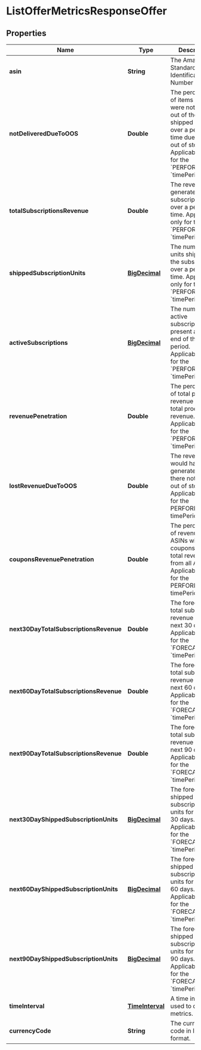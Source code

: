 
# ListOfferMetricsResponseOffer

## Properties
Name | Type | Description | Notes
------------ | ------------- | ------------- | -------------
**asin** | **String** | The Amazon Standard Identification Number (ASIN). |  [optional]
**notDeliveredDueToOOS** | **Double** | The percentage of items that were not shipped out of the total shipped units over a period of time due to being out of stock. Applicable only for the &#x60;PERFORMANCE&#x60; &#x60;timePeriodType&#x60;. |  [optional]
**totalSubscriptionsRevenue** | **Double** | The revenue generated from subscriptions over a period of time. Applicable only for the &#x60;PERFORMANCE&#x60; &#x60;timePeriodType&#x60;. |  [optional]
**shippedSubscriptionUnits** | [**BigDecimal**](BigDecimal.md) | The number of units shipped to the subscribers over a period of time. Applicable only for the &#x60;PERFORMANCE&#x60; &#x60;timePeriodType&#x60;. |  [optional]
**activeSubscriptions** | [**BigDecimal**](BigDecimal.md) | The number of active subscriptions present at the end of the period. Applicable only for the &#x60;PERFORMANCE&#x60; &#x60;timePeriodType&#x60;. |  [optional]
**revenuePenetration** | **Double** | The percentage of total program revenue out of total product revenue. Applicable only for the &#x60;PERFORMANCE&#x60; &#x60;timePeriodType&#x60;. |  [optional]
**lostRevenueDueToOOS** | **Double** | The revenue that would have been generated had there not been out of stock. Applicable only for the PERFORMANCE timePeriodType. |  [optional]
**couponsRevenuePenetration** | **Double** | The percentage of revenue from ASINs with coupons out of total revenue from all ASINs. Applicable only for the PERFORMANCE timePeriodType. |  [optional]
**next30DayTotalSubscriptionsRevenue** | **Double** | The forecasted total subscription revenue for the next 30 days. Applicable only for the &#x60;FORECAST&#x60; &#x60;timePeriodType&#x60;. |  [optional]
**next60DayTotalSubscriptionsRevenue** | **Double** | The forecasted total subscription revenue for the next 60 days. Applicable only for the &#x60;FORECAST&#x60; &#x60;timePeriodType&#x60;. |  [optional]
**next90DayTotalSubscriptionsRevenue** | **Double** | The forecasted total subscription revenue for the next 90 days. Applicable only for the &#x60;FORECAST&#x60; &#x60;timePeriodType&#x60;. |  [optional]
**next30DayShippedSubscriptionUnits** | [**BigDecimal**](BigDecimal.md) | The forecasted shipped subscription units for the next 30 days. Applicable only for the &#x60;FORECAST&#x60; &#x60;timePeriodType&#x60;. |  [optional]
**next60DayShippedSubscriptionUnits** | [**BigDecimal**](BigDecimal.md) | The forecasted shipped subscription units for the next 60 days. Applicable only for the &#x60;FORECAST&#x60; &#x60;timePeriodType&#x60;. |  [optional]
**next90DayShippedSubscriptionUnits** | [**BigDecimal**](BigDecimal.md) | The forecasted shipped subscription units for the next 90 days. Applicable only for the &#x60;FORECAST&#x60; &#x60;timePeriodType&#x60;. |  [optional]
**timeInterval** | [**TimeInterval**](TimeInterval.md) | A time interval used to compute metrics. |  [optional]
**currencyCode** | **String** | The currency code in ISO 4217 format. |  [optional]



